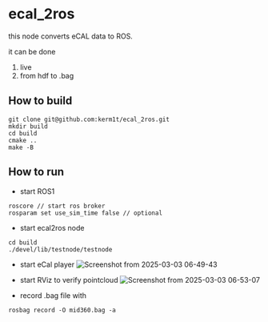 # ecal_2ros

this node converts eCAL data to ROS.

it can be done
1. live
2. from hdf to .bag

## How to build
```
git clone git@github.com:kerm1t/ecal_2ros.git
mkdir build
cd build
cmake ..
make -B
```

## How to run

- start ROS1
```
roscore // start ros broker
rosparam set use_sim_time false // optional
```
- start ecal2ros node
```
cd build
./devel/lib/testnode/testnode
```
- start eCal player
![Screenshot from 2025-03-03 06-49-43](https://github.com/user-attachments/assets/33b0246c-a197-4c81-8b61-14bbc6334e9c)

- start RViz to verify pointcloud
![Screenshot from 2025-03-03 06-53-07](https://github.com/user-attachments/assets/efedba8f-b50f-489a-915e-6f9a32af999f)

- record .bag file with
```
rosbag record -O mid360.bag -a
```
  

